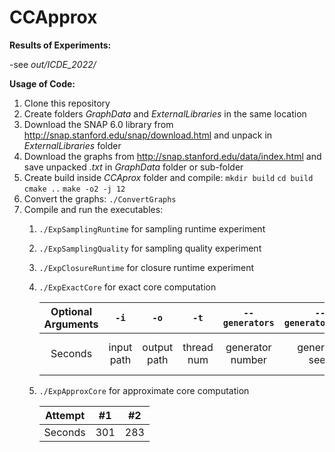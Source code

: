 # CCApprox

**Results of Experiments:**

-see *out/ICDE_2022/*

**Usage of Code:**

1. Clone this repository
2. Create folders *GraphData* and *ExternalLibraries* in the same location
3. Download the SNAP 6.0 library from http://snap.stanford.edu/snap/download.html and unpack in *ExternalLibraries* folder
4. Download the graphs from http://snap.stanford.edu/data/index.html and save unpacked *.txt* in *GraphData* folder or sub-folder
5. Create build inside *CCAprox* folder and compile:
   ```mkdir build``` ```cd build``` ```cmake ..``` ```make -o2 -j 12```
6. Convert the graphs: ```./ConvertGraphs```
7. Compile and run the executables:
   1. ```./ExpSamplingRuntime``` for sampling runtime experiment
   2. ```./ExpSamplingQuality``` for sampling quality experiment
   3. ```./ExpClosureRuntime``` for closure runtime experiment
   4. ```./ExpExactCore``` for exact core computation
    
       | Optional Arguments | ```-i```  | ```-o```  | ```-t```  | ```--generators``` | ```--generator_seed``` | ```--core_iterations``` | ```--max_nodes``` | ```--max_edges``` |
       | :---:   | :-: | :-: | :-: | :------------: | :-----------------: | :------------------: | :------------: | :------------: |
       | Seconds | input path | output path | thread num | generator number | generator seed | iterations of the core | max graph size | max graph edges |
   5. ```./ExpApproxCore``` for approximate core computation
   
      | Attempt | #1  | #2  |
      | :---:   | :-: | :-: |
      | Seconds | 301 | 283 |


